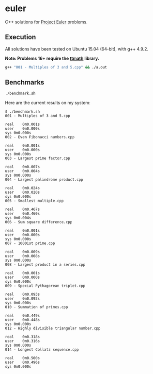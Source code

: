 # euler

C++ solutions for [Project Euler](https://projecteuler.net/problems) problems.

## Execution

All solutions have been tested on Ubuntu 15.04 (64-bit), with g++ 4.9.2.

**Note: Problems 16+ require the [ttmath](http://www.ttmath.org/) library.**

``` bash
g++ "001 - Multiples of 3 and 5.cpp" && ./a.out
```

## Benchmarks

``` bash
./benchmark.sh
```

Here are the current results on my system:

```
$ ./benchmark.sh
001 - Multiples of 3 and 5.cpp

real	0m0.001s
user	0m0.000s
sys	0m0.000s
002 - Even Fibonacci numbers.cpp

real	0m0.001s
user	0m0.000s
sys	0m0.000s
003 - Largest prime factor.cpp

real	0m0.007s
user	0m0.004s
sys	0m0.000s
004 - Largest palindrome product.cpp

real	0m0.024s
user	0m0.020s
sys	0m0.000s
005 - Smallest multiple.cpp

real	0m0.467s
user	0m0.460s
sys	0m0.004s
006 - Sum square difference.cpp

real	0m0.001s
user	0m0.000s
sys	0m0.000s
007 - 10001st prime.cpp

real	0m0.009s
user	0m0.008s
sys	0m0.000s
008 - Largest product in a series.cpp

real	0m0.001s
user	0m0.000s
sys	0m0.000s
009 - Special Pythagorean triplet.cpp

real	0m0.093s
user	0m0.092s
sys	0m0.000s
010 - Summation of primes.cpp

real	0m0.449s
user	0m0.448s
sys	0m0.000s
012 - Highly divisible triangular number.cpp

real	0m0.318s
user	0m0.316s
sys	0m0.000s
014 - Longest Collatz sequence.cpp

real	0m0.500s
user	0m0.496s
sys	0m0.000s

```
